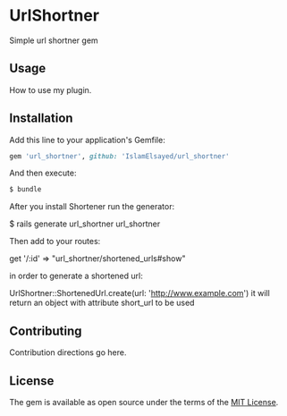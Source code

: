 # UrlShortner
Simple url shortner gem

## Usage
How to use my plugin.

## Installation
Add this line to your application's Gemfile:

```ruby
gem 'url_shortner', github: 'IslamElsayed/url_shortner'
```

And then execute:
```bash
$ bundle
```

After you install Shortener run the generator:

$ rails generate url_shortner url_shortner

Then add to your routes:

get '/:id' => "url_shortner/shortened_urls#show"

in order to generate a shortened url:

UrlShortner::ShortenedUrl.create(url: 'http://www.example.com')
it will return an object with attribute short_url to be used

## Contributing
Contribution directions go here.

## License
The gem is available as open source under the terms of the [MIT License](https://opensource.org/licenses/MIT).
